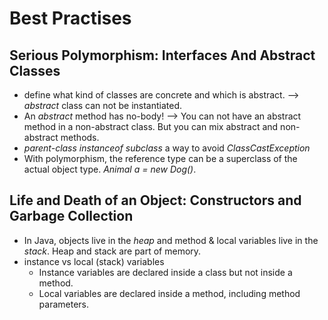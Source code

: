 # Best Practises

## Serious Polymorphism: Interfaces And Abstract Classes

- define what kind of classes are concrete and which is abstract. --> _abstract_ class can not be instantiated.
- An _abstract_ method has no-body! --> You can not have an abstract method in a non-abstract class. But you can mix 
abstract and non-abstract methods.
- _parent-class instanceof subclass_ a way to avoid _ClassCastException_ 
- With polymorphism, the reference type can be a superclass of the actual object type. _Animal a = new Dog()_.

## Life and Death of an Object: Constructors and Garbage Collection
- In Java, objects live in the _heap_ and method & local variables live in the _stack_. Heap and stack are part of memory.
- instance vs local (stack) variables
  - Instance variables are declared inside a class but not inside a method.
  - Local variables are declared inside a method, including method parameters. 